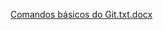 [Comandos básicos do Git.txt.docx](https://github.com/user-attachments/files/20988712/Comandos.basicos.do.Git.txt.docx)
